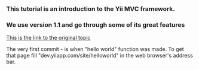 ### This tutorial is an introduction to the Yii MVC framework. 
### We use version 1.1 and go through some of its great features

[This is the link to the original topic](https://app.wftutorials.com/Yii-1.1-Tutorial-for-beginners-and-Programmers)

The very first commit - is when "hello world" function was made. To get that page fill "dev.yiiapp.com/site/helloworld"
in the web browser's address bar. 